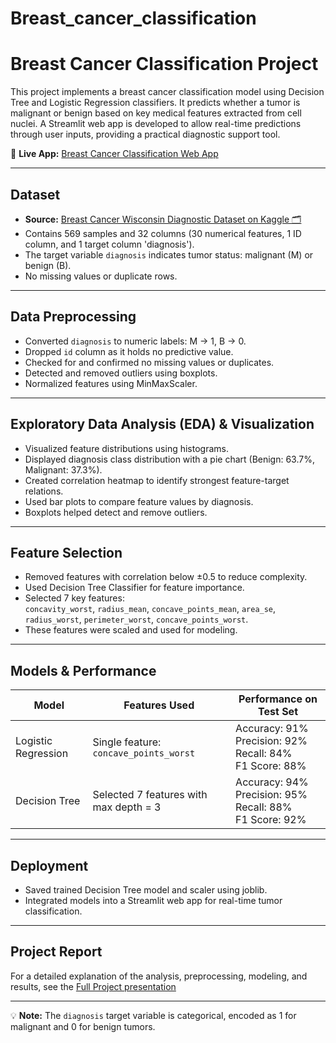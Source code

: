 # Breast_cancer_classification
# Breast Cancer Classification Project

This project implements a breast cancer classification model using Decision Tree and Logistic Regression classifiers. It predicts whether a tumor is malignant or benign based on key medical features extracted from cell nuclei. A Streamlit web app is developed to allow real-time predictions through user inputs, providing a practical diagnostic support tool.

🔗 **Live App:** [Breast Cancer Classification Web App](https://breastcancerclassificationmodel-85.streamlit.app/)

---

## Dataset

- **Source:** [Breast Cancer Wisconsin Diagnostic Dataset on Kaggle 🗂️](https://www.kaggle.com/datasets/uciml/breast-cancer-wisconsin-data)  
- Contains 569 samples and 32 columns (30 numerical features, 1 ID column, and 1 target column 'diagnosis').  
- The target variable `diagnosis` indicates tumor status: malignant (M) or benign (B).  
- No missing values or duplicate rows.

---

## Data Preprocessing

- Converted `diagnosis` to numeric labels: M → 1, B → 0.  
- Dropped `id` column as it holds no predictive value.  
- Checked for and confirmed no missing values or duplicates.  
- Detected and removed outliers using boxplots.  
- Normalized features using MinMaxScaler.

---

## Exploratory Data Analysis (EDA) & Visualization

- Visualized feature distributions using histograms.  
- Displayed diagnosis class distribution with a pie chart (Benign: 63.7%, Malignant: 37.3%).  
- Created correlation heatmap to identify strongest feature-target relations.  
- Used bar plots to compare feature values by diagnosis.  
- Boxplots helped detect and remove outliers.

---

## Feature Selection

- Removed features with correlation below ±0.5 to reduce complexity.  
- Used Decision Tree Classifier for feature importance.  
- Selected 7 key features:  
  `concavity_worst`, `radius_mean`, `concave_points_mean`, `area_se`, `radius_worst`, `perimeter_worst`, `concave_points_worst`.  
- These features were scaled and used for modeling.

---

## Models & Performance

| Model              | Features Used                                    | Performance on Test Set                     |
|--------------------|-------------------------------------------------|---------------------------------------------|
| Logistic Regression | Single feature: `concave_points_worst`          | Accuracy: 91% <br> Precision: 92% <br> Recall: 84% <br> F1 Score: 88% |
| Decision Tree      | Selected 7 features with max depth = 3           | Accuracy: 94% <br> Precision: 95% <br> Recall: 88% <br> F1 Score: 92% |

---

## Deployment

- Saved trained Decision Tree model and scaler using joblib.  
- Integrated models into a Streamlit web app for real-time tumor classification.

---

## Project Report

For a detailed explanation of the analysis, preprocessing, modeling, and results, see the [Full Project presentation](project_presentation.pdf) 

---

💡 **Note:** The `diagnosis` target variable is categorical, encoded as 1 for malignant and 0 for benign tumors.
